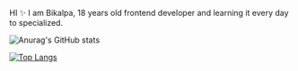 HI ✨
I am Bikalpa, 18 years old frontend developer and learning it every day to specialized.


![Anurag's GitHub stats](https://github-readme-stats.vercel.app/api?username=Bikalpa-Paudel&show_icons=true&theme=radical)

[![Top Langs](https://github-readme-stats.vercel.app/api/top-langs/?username=Bikalpa-Paudel&exclude_repo=github-readme-stats,anuraghazra.github.io)](https://github.com/anuraghazra/github-readme-stats)
<!---
Bikalpa-Paudel/Bikalpa-Paudel is a ✨ special ✨ repository because its `README.md` (this file) appears on your GitHub profile.
You can click the Preview link to take a look at your changes.
--->
